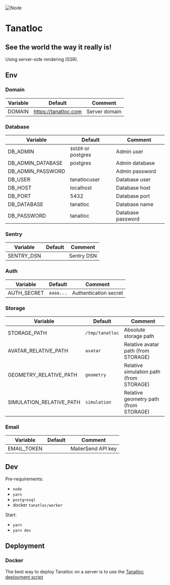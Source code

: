 ![Node](https://github.com/Airthium/tanatloc-ssr/workflows/Node/badge.svg)

# Tanatloc

## See the world the way it really is!

Using server-side rendering (SSR).

## Env

### Domain

| Variable | Default              | Comment       |
| -------- | -------------------- | ------------- |
| DOMAIN   | https://tanatloc.com | Server domain |

### Database

| Variable          | Default             | Comment           |
| ----------------- | ------------------- | ----------------- |
| DB_ADMIN          | `$USER` or postgres | Admin user        |
| DB_ADMIN_DATABASE | postgres            | Admin database    |
| DB_ADMIN_PASSWORD |                     | Admin password    |
| DB_USER           | tanatlocuser        | Database user     |
| DB_HOST           | localhost           | Database host     |
| DB_PORT           | 5432                | Database port     |
| DB_DATABASE       | tanatloc            | Database name     |
| DB_PASSWORD       | tanatloc            | Database password |

### Sentry

| Variable   | Default | Comment    |
| ---------- | ------- | ---------- |
| SENTRY_DSN |         | Sentry DSN |

### Auth

| Variable    | Default   | Comment               |
| ----------- | --------- | --------------------- |
| AUTH_SECRET | `aaaa...` | Authentication secret |

### Storage

| Variable                 | Default         | Comment                                 |
| ------------------------ | --------------- | --------------------------------------- |
| STORAGE_PATH             | `/tmp/tanatloc` | Absolute storage path                   |
| AVATAR_RELATIVE_PATH     | `avatar`        | Relative avatar path (from STORAGE)     |
| GEOMETRY_RELATIVE_PATH   | `geometry`      | Relative simulation path (from STORAGE) |
| SIMULATION_RELATIVE_PATH | `simulation`    | Relative geometry path (from STORAGE)   |

### Email

| Variable    | Default | Comment            |
| ----------- | ------- | ------------------ |
| EMAIL_TOKEN |         | MailerSend API key |

## Dev

Pre-requirements:

- `node`
- `yarn`
- `postgresql`
- docker `tanatloc/worker`

Start:

- `yarn`
- `yarn dev`

## Deployment

### Docker

The best way to deploy Tanatloc on a server is to use the [Tanatloc deployment script](https://github.com/Airthium/tanatloc-ssr-deploy)
